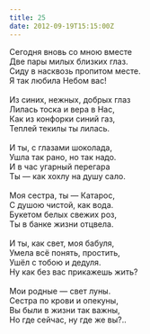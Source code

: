 ```yaml
---
title: 25
date: 2012-09-19T15:15:00Z
---
```


Сегодня вновь со мною вместе<br />
Две пары милых близких глаз.<br />
Сиду в насквозь пропитом месте.<br />
Я так любила Небом вас!<br />
<br />
Из синих, нежных, добрых глаз<br />
Лилась тоска и вера в Нас,<br />
Как из конфорки синий газ,<br />
Теплей текилы ты лилась.<br />
<br />
И ты, с глазами шоколада,<br />
Ушла так рано, но так надо.<br />
И в час угарный перегара<br />
Ты — как хохлу на душу сало.<br />
<br />
Моя сестра, ты — Катарос,<br />
С душою чистой, как вода.<br />
Букетом белых свежих роз,<br />
Ты в банке жизни отцвела.<br />
<br />
И ты, как свет, моя бабуля,<br />
Умела всё понять, простить,<br />
Ушёл с тобою и дедуля.<br />
Ну как без вас прикажешь жить?<br />
<br />
Мои родные — свет луны.<br />
Сестра по крови и опекуны,<br />
Вы были в жизни так важны,<br />
Но где сейчас, ну где же вы?..